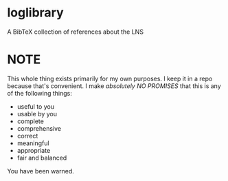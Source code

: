 # loglibrary
A BibTeX collection of references about the LNS

# NOTE
This whole thing exists primarily for my own purposes. I keep it in a repo because that's convenient. I make *absolutely NO PROMISES* that this is any of the following things: 
- useful to you
- usable by you
- complete
- comprehensive
- correct
- meaningful
- appropriate
- fair and balanced

You have been warned.
